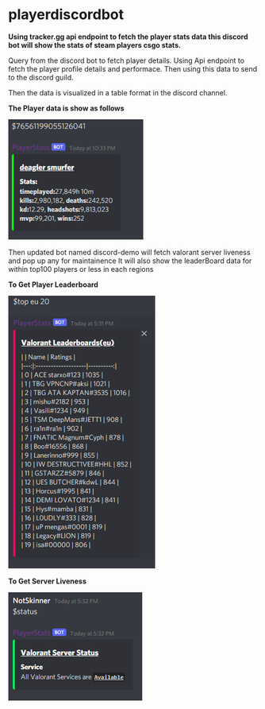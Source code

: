 # playerdiscordbot
__**Using tracker.gg api endpoint to fetch the player stats data this discord bot will show the stats of steam players csgo stats.**__

Query from the discord bot to fetch player details.
Using Api endpoint to fetch the player profile details and performace. 
Then using this data to send to the discord guild.

Then the data is visualized in a table format in the discord channel.

**The Player data is show as follows**


![bot](https://github.com/raj911tx/playerdiscordbot/blob/main/discord_bot.PNG)

Then updated bot named discord-demo will fetch valorant server liveness and pop up any for maintainence 
It will also show the leaderBoard data for within top100 players or less in each regions


**To Get Player Leaderboard**

![leader](https://github.com/raj911tx/playerdiscordbot/blob/main/leaderboard.PNG)

**To Get Server Liveness**

![server](https://github.com/raj911tx/playerdiscordbot/blob/main/serverstat.PNG)
